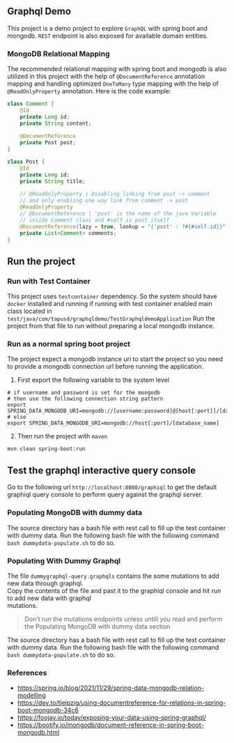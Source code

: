 ## Graphql Demo
This project is a demo project to explore `GraphQL` with spring boot and mongodb.
`REST` endpoint is also exposed for available domain entities.

### MongoDB Relational Mapping
The recommended relational mapping with spring boot and mongodb is also utilized
in this project with the help of `@DocumentReference` annotation mapping and 
handling optimized `OneToMany` type mapping with the help of `@ReadOnlyProperty`
annotation. Here is the code example:

```java
class Comment {
    @Id
    private Long id;
    private String content;
    
    @DocumentReference
    private Post post;
}

class Post {
    @Id
    private Long id;
    private String title;
    
    // @ReadOnlyProperty | Disabling linking from post -> comment 
    // and only enabling one way link from comment -> post
    @ReadOnlyProperty
    // @DocumentReference | 'post' is the name of the java Variable 
    // inside Comment class and #self is post itself
    @DocumentReference(lazy = true, lookup = "{'post' : ?#{#self.id}}")
    private List<Comment> comments;
}
```

## Run the project
### Run with Test Container
This project uses `testcontainer` dependency. So the system should have
`docker` installed and running if running with test container enabled main class
located in `test/java/com/tapusd/graphqldemo/TestGraphqldemoApplication`
Run the project from that file to run without preparing a local mongodb instance.

### Run as a normal spring boot project
The project expect a mongodb instance uri to start the project so you need to provide a mongodb
connection url before running the application.

1. First export the following variable to the system level 
```shell
# if username and password is set for the mongodb 
# then use the following connection string pattern
export SPRING_DATA_MONGODB_URI=mongodb://[username:password]@[host[:port]]/[database_name]
# else
export SPRING_DATA_MONGODB_URI=mongodb://host[:port]/[database_name]
```

2. Then run the project with `maven`
```shell
mvn clean spring-boot:run
```

## Test the graphql interactive query console
Go to the following url `http://localhost:8080/graphiql` to get the default graphiql
query console to perform query against the graphql server.

### Populating MongoDB with dummy data
The source directory has a bash file with rest call to fill up the test container with 
dummy data. Run the following bash file with the following command `bash dummydata-populate.sh` to do so.

### Populating With Dummy Graphql
The file `dummygraphql-query.graphqls` contains the some mutations to add new data through graphql.   
Copy the contents of the file and past it to the graphiql console and hit run to add new data with graphql   
mutations.

> Don't run the mutations endpoints unless untill you read and perform the Populating MongoDB with dummy data section

The source directory has a bash file with rest call to fill up the test container with 
dummy data. Run the following bash file with the following command `bash dummydata-populate.sh` to do so.

### References
- https://spring.io/blog/2021/11/29/spring-data-mongodb-relation-modelling
- https://dev.to/tleipzig/using-documentreference-for-relations-in-spring-boot-mongodb-34c6
- https://foojay.io/today/exposing-your-data-using-spring-graphql/
- https://bootify.io/mongodb/document-reference-in-spring-boot-mongodb.html
